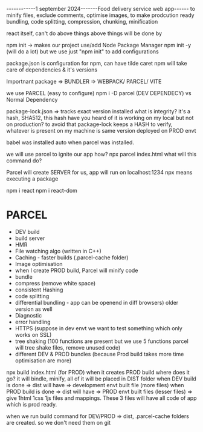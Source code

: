 ------------1 september 2024-------Food delivery service web app------
to minify files, exclude comments, optimise images, to make prodcution ready
bundling, code splitting, compression, chunking, minification

react itself, can't do above things
above things will be done by 

npm init -> makes our project use/add Node Package Manager
npm init -y (will do a lot)
but we use just "npm init" to add configurations

package.json is configuration for npm, can have tilde caret
npm will take care of dependencies & it's versions

Importnant package => BUNDLER => WEBPACK/ PARCEL/ VITE

we use PARCEL (easy to configure)
npm i -D parcel (DEV DEPENDECY) vs Normal Dependency

package-lock.json => tracks exact version installed
what is integrity?
it's a hash, SHA512, this hash
have you heard of it is working on my local but not on production?
to avoid that package-lock keeps a HASH to verify,
whatever is present on my machine is same version deployed on PROD envt

babel was installed auto when parcel was installed.

we will use parcel to ignite our app
how?
npx parcel index.html
what will this command do?

Parcel will create SERVER for us, app will run on localhost:1234
npx means executing a package

npm i react
npm i react-dom

# PARCEL
- DEV build
- build server
- HMR
- File watching algo (written in C++)
- Caching - faster builds (.parcel-cache folder)
- Image optimisation
- when I create PROD build, Parcel will minify code
- bundle
- compress (remove white space)
- consistent Hashing 
- code splitting
- differential bundling - app can be openend in diff browsers) older version as well
- Diagnostic
- error handling
- HTTPS (suppose in dev envt we want to test something which only works on SSL)
- tree shaking (100 functions are present but we use 5 functions parcel will tree shake files, remove unused code)
- different DEV & PROD bundles (because Prod build takes more time optimisation are more)

npx build index.html (for PROD)
when it creates PROD build where does it go?
it will bindle, minify, all of it will be placed in DIST folder
when DEV build is done => dist will have => development envt built file (more files)
when PROD build is done => dist will have => PROD envt built files (lesser files) => give 1html 1css 1js files and mappings. These 3 files will have all code of app which is prod ready.

when we run build command for DEV/PROD => dist, .parcel-cache folders are created.
so we don't need them on git